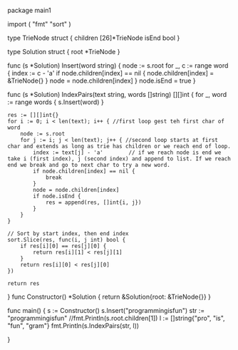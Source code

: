 package main1

import (
	"fmt"
	"sort"
)

type TrieNode struct {
	children [26]*TrieNode
	isEnd    bool
}

type Solution struct {
	root *TrieNode
}

func (s *Solution) Insert(word string) {
	node := s.root
	for _, c := range word {
		index := c - 'a'
		if node.children[index] == nil {
			node.children[index] = &TrieNode{}
		}
		node = node.children[index]
	}
	node.isEnd = true
}

func (s *Solution) IndexPairs(text string, words []string) [][]int {
	for _, word := range words {
		s.Insert(word)
	}

	res := [][]int{}
	for i := 0; i < len(text); i++ { //first loop gest teh first char of word
		node := s.root
		for j := i; j < len(text); j++ { //second loop starts at first char and extends as long as trie has children or we reach end of loop.
			index := text[j] - 'a'        // if we reach node is end we take i (first index), j (second index) and append to list. If we reach end we break and go to next char to try a new word.
			if node.children[index] == nil {
				break
			}
			node = node.children[index]
			if node.isEnd {
				res = append(res, []int{i, j})
			}
		}
	}

	// Sort by start index, then end index
	sort.Slice(res, func(i, j int) bool {
		if res[i][0] == res[j][0] {
			return res[i][1] < res[j][1]
		}
		return res[i][0] < res[j][0]
	})

	return res
}
func Constructor() *Solution {
	return &Solution{root: &TrieNode{}}
}

func main() {
	s := Constructor()
	s.Insert("programmingisfun")
	str := "programmingisfun"
	//fmt.Println(s.root.children[1])
	l := []string{"pro", "is", "fun", "gram"}
	fmt.Println(s.IndexPairs(str, l))

}
